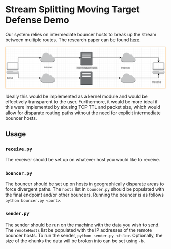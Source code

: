 # Stream Splitting Moving Target Defense Demo

Our system relies on intermediate bouncer hosts to break up the stream between multiple routes. The research paper can be found [here](docs/SSMTD-Paper.pdf).

![Arch](images/arch.png)

Ideally this would be implemented as a kernel module and would be effectively transparent to the user.  Furthermore, it would be more ideal if this were implemented by abusing TCP TTL and packet size, which would allow for disparate routing paths without the need for explicit intermediate bouncer hosts.

## Usage

### `receive.py`

The receiver should be set up on whatever host you would like to receive.

### `bouncer.py`

The bouncer should be set up on hosts in geographically disparate areas to force divergent paths.  The `hosts` list in `bouncer.py` should be populated with the final endpoint and/or other bouncers. Running the bouncer is as follows `python bouncer.py <port>`.

### `sender.py`

The sender should be run on the machine with the data you wish to send.  The `remoteHosts` list be populated with the IP addresses of the remote bouncer hosts.  To run the sender, `python sender.py <file>`.  Optionally, the size of the chunks the data will be broken into can be set using `-b`.
